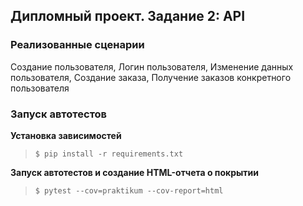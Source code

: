 ## Дипломный проект. Задание 2: API

### Реализованные сценарии

Создание пользователя, Логин пользователя, Изменение данных пользователя, Создание заказа, Получение заказов конкретного пользователя


### Запуск автотестов

**Установка зависимостей**

> `$ pip install -r requirements.txt`

**Запуск автотестов и создание HTML-отчета о покрытии**

>  `$ pytest --cov=praktikum --cov-report=html`
